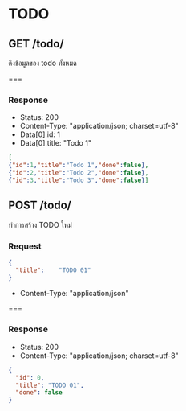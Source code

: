 # TODO

## GET /todo/
ดึงข้อมูลของ todo ทั้งหมด

===
### Response

* Status: 200
* Content-Type: "application/json; charset=utf-8"
* Data[0].id: 1
* Data[0].title: "Todo 1"

```json
[
{"id":1,"title":"Todo 1","done":false},
{"id":2,"title":"Todo 2","done":false},
{"id":3,"title":"Todo 3","done":false}]
```

## POST /todo/
ทำการสร้าง TODO ใหม่

### Request

```json
{
  "title":    "TODO 01"
}
```

* Content-Type: "application/json"

===
### Response

* Status: 200
* Content-Type: "application/json; charset=utf-8"

```json
{
  "id": 0,
  "title": "TODO 01",
  "done": false
}
```
